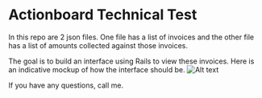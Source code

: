 # Actionboard Technical Test

In this repo are 2 json files. One file has a list of invoices and the other file has a list of amounts collected against those invoices.

The goal is to build an interface using Rails to view these invoices. Here is an indicative mockup of how the interface should be.
![Alt text](blob/master/invoice-view.png?raw=true "Invoice View")

If you have any questions, call me.
